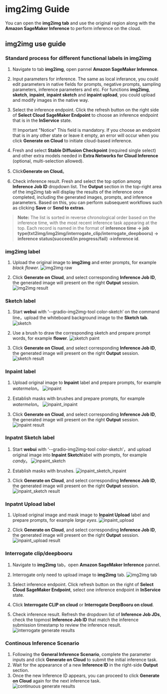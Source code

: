 # img2img Guide
You can open the **img2img tab** and use the original region along with the **Amazon SageMaker Inference** to perform inference on the cloud.


## img2img use guide
### Standard process for different functional labels in img2img

1. Navigate to tab **img2img**, open pannel **Amazon SageMaker Inference**.
2. Input parameters for inference. The same as local inferance, you could edit parameters in native fields for prompts, negative prompts, sampling parameters, inference parameters and etc. For functions **img2img**, **sketch**, **inpaint**, **inpaint sketch** and **inpaint upload**, you could upload and modify images in the native way.
3. Select the inference endpoint. Click the refresh button on the right side of **Select Cloud SageMaker Endpoint** to choose an inference endpoint that is in the **InService** state.

    !!! Important "Notice" 
        This field is mandatory. If you choose an endpoint that is in any other state or leave it empty, an error will occur when you click **Generate on Cloud** to initiate cloud-based inference.

4. Fresh and select **Stable Diffusion Checkpoint** (required single select) and other extra models needed in **Extra Networks for Cloud Inference** (optional, multi-selection allowed).
5. Click**Generate on Cloud**。
6. Check inference result. Fresh and select the top option among **Inference Job ID** dropdown list. The **Output** section in the top-right area of the img2img tab will display the results of the inference once completed, including the generated images, prompts, and inference parameters. Based on this, you can perform subsequent workflows such as clicking **Save** or **Send to extras**.
> **Note:** The list is sorted in reverse chronological order based on the inference time, with the most recent inference task appearing at the top. Each record is named in the format of **inference time -> job type(txt2img/img2img/interrogate_clip/interrogate_deepbooru) -> inference status(succeed/in progress/fail) ->inference id**.


### img2img label

1. Upload the original image to **img2img** and enter prompts, for example *black flower*.
![img2img raw](../images/img2img_tab.png)

2. Click **Generate on Cloud**, and select corresponding **Inference Job ID**, the generated image will present on the right **Output** session. 
![img2img result](../images/img2img_result.png)



### Sketch label

1. Start **webui** with ‘--gradio-img2img-tool color-sketch’ on the command line，upload the whiteboard background image to the **Sketch tab**.
![sketch](../images/sketch_raw.png)

2. Use a brush to draw the corresponding sketch and prepare prompt words, for example **flower**.
![sketch paint](../images/sketch_paint.png)

3. Click **Generate on Cloud**, and select corresponding **Inference Job ID**, the generated image will present on the right **Output** session.
![sketch result](../images/sketch_result.png)


### Inpaint label

1. Upload original image to **Inpaint** label and prepare prompts, for example *watermelon*。
![inpaint](../images/inpaint_tab.png)

2. Establish masks with brushes and prepare prompts, for example *watermelon*。
![inpaint_inpaint](../images/inpaint_inpaint.png)

3. Click **Generate on Cloud**, and select corresponding **Inference Job ID**, the generated image will present on the right **Output** session.
![inpaint result](../images/inpaint_result.png)


### Inpatnt Sketch label

1. Start **webui** with ‘--gradio-img2img-tool color-sketch’，and upload original image into **Inpaint Sketch**label with prompts, for example *candy*。
![inpaint_sketch](../images/inpaint_sketch_tab.png)

2. Establish masks with brushes.
![inpaint_sketch_inpaint](../images/inpaint_sketch_inpaint.png)

3. Click **Generate on Cloud**, and select corresponding **Inference Job ID**, the generated image will present on the right **Output** session.
![inpaint_sketch result](../images/inpaint_sketch_result.png)


### Inpatnt Upload label

1. Upload original image and mask image to **Inpaint Upload** label and prepare prompts, for example *large eyes*.
![inpaint_upload](../images/inpaint_upload_tab.png)

2. Click **Generate on Cloud**, and select corresponding **Inference Job ID**, the generated image will present on the right **Output** session.
![inpaint_upload result](../images/inpaint_upload_result.png)



### Interrogate clip/deepbooru

1. Navigate to **img2img** tab，open **Amazon SageMaker Inference** pannel.
2. Interrogate only need to upload image to **img2img** tab.
![img2img tab](../images/clip_tab.png)

3. Select inference endpoint. Click refresh button on the right of **Select Cloud SageMaker Endpoint**, select one inference endpoint in **InService** state.
4. Click **Interrogate CLIP on cloud** or **Interrogate DeepBooru on cloud**.
5. Check inference result. Refresh the dropdown list of **Inference Job JDs**, check the topmost **Inference Job ID** that match the inference submission timestamp to review the inference result.
![interrogate generate results](../images/clip.png)

### Continous Inference Scenario

1. Following the **General Inference Scenario**, complete the parameter inputs and click **Generate on Cloud** to submit the initial inference task.
2. Wait for the appearance of a new **Inference ID** in the right-side **Output** section.
3. Once the new Inference ID appears, you can proceed to click **Generate on Cloud** again for the next inference task.
![continuous generate results](../images/continue-inference.png)
